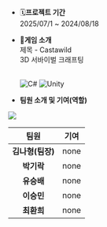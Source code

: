 - 🗓️**프로젝트 기간**
  <br> 2025/07/1 ~ 2024/08/18

- 🧶**게임 소개**
  <br> 제목 - Castawild
  <br> 3D 서바이벌 크래프팅

  <br> ![C#](https://img.shields.io/badge/-C%23-239120?style=flat-square&logo=csharp&logoColor=white)
  ![Unity](https://img.shields.io/badge/-Unity-100000?style=flat-square&logo=unity&logoColor=white)
  
- **팀원 소개 및 기여(역할)**
<a href="https://github.com/Lesin928/Castawild/graphs/contributors">
  <img src="https://contrib.rocks/image?repo=Lesin928/Castawild" style="zoom: 100%;"/></a>

|    팀원    |                      기여                       |
| :--------: | :---------------------------------------------: |
| **김나형(팀장)** |    none  |
| **박기락** | none |
| **유승배** |    none  |
| **이승민** | none |
| **최환희** |    none  |

</p>
